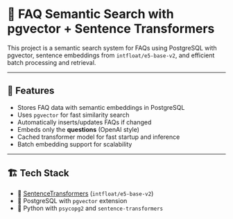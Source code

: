 # 🧠 FAQ Semantic Search with pgvector + Sentence Transformers

This project is a semantic search system for FAQs using PostgreSQL with pgvector, sentence embeddings from `intfloat/e5-base-v2`, and efficient batch processing and retrieval.

---

## 🚀 Features

- Stores FAQ data with semantic embeddings in PostgreSQL
- Uses `pgvector` for fast similarity search
- Automatically inserts/updates FAQs if changed
- Embeds only the **questions** (OpenAI style)
- Cached transformer model for fast startup and inference
- Batch embedding support for scalability

---

## 🏗️ Tech Stack

- 🧠 [SentenceTransformers](https://www.sbert.net/) (`intfloat/e5-base-v2`)
- 🐘 PostgreSQL with `pgvector` extension
- 🐍 Python with `psycopg2` and `sentence-transformers`

